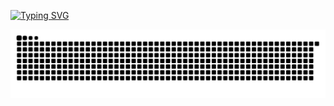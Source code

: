 [![Typing SVG](https://readme-typing-svg.demolab.com?font=Fira+Code&pause=1000&color=FF9999&center=true&vCenter=true&width=800&height=100&lines=⋅ʚ₊‧%E0%AD%A8+Hello+there+!+%E0%AD%A7+‧₊ɞ⋅;++++Welcome+to+my+profile+(๑ᵔ⤙ᵔ๑)+!+!++++;%F0%93%86%89%C2%B0%E2%9D%80%E2%8B%86.%E0%B3%83%E0%BF%94*%3A%EF%BD%A5)](https://git.io/typing-svg)


<!--
**renjark/renjark** is a ✨ _special_ ✨ repository because its `README.md` (this file) appears on your GitHub profile.

Here are some ideas to get you started:

- 🔭 I’m currently working on ...
- 🌱 I’m currently learning ...
- 👯 I’m looking to collaborate on ...
- 🤔 I’m looking for help with ...
- 💬 Ask me about ...
- 📫 How to reach me: ...
- 😄 Pronouns: ...
- ⚡ Fun fact: ...
-->

<picture>
  <source
    media="(prefers-color-scheme: dark)"
    srcset="https://raw.githubusercontent.com/renjark/renjark/output/github-contribution-grid-snake-dark.svg"
  />
  <img
    alt="github contribution grid snake animation"
    src="https://raw.githubusercontent.com/renjark/renjark/output/github-contribution-grid-snake.svg"
  />
</picture>
